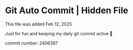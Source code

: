 # Git Auto Commit | Hidden File

This file was added Feb 12, 2025

Just for fun and keeping my daily git commit active 🤪

commit number: 2406387

